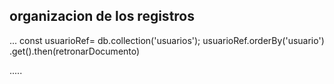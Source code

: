 ## organizacion de los registros
...
const usuarioRef= db.collection('usuarios');
usuarioRef.orderBy('usuario')
    .get().then(retronarDocumento)
    
.....